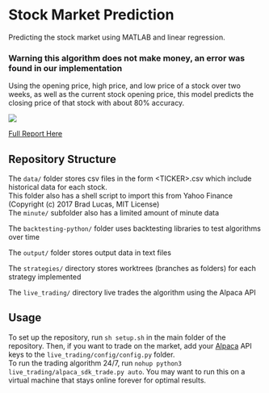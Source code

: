 # Stock Market Prediction
Predicting the stock market using MATLAB and linear regression. 

### Warning this algorithm does not make money, an error was found in our implementation 

Using the opening price, high price, and low price of a stock over two weeks, as well as the current stock opening price, this model predicts the closing price of that stock with about 80% accuracy.

![](https://github.com/intermezzio/stock-market-prediction/blob/matlab_original_algorithm/output/jnug_gains.png)

[Full Report Here](https://docs.google.com/document/d/1L3u5gKNvpuLp4S4-yjCEbRjHrwH91EEyRn_v-18-4_s/edit?usp=sharing)

## Repository Structure
The `data/` folder stores csv files in the form \<TICKER\>.csv which include historical data for each stock.\
This folder also has a shell script to import this from Yahoo Finance (Copyright (c) 2017 Brad Lucas, MIT License) \
The `minute/` subfolder also has a limited amount of minute data
  
The `backtesting-python/` folder uses backtesting libraries to test algorithms over time

The `output/` folder stores output data in text files

The `strategies/` directory stores worktrees (branches as folders) for each strategy implemented

The `live_trading/` directory live trades the algorithm using the Alpaca API

## Usage

To set up the repository, run `sh setup.sh` in the main folder of the repository. Then, if you want to trade on the market, add your [Alpaca](https://alpaca.markets/) API keys to the `live_trading/config/config.py` folder. \
To run the trading algorithm 24/7, run `nohup python3 live_trading/alpaca_sdk_trade.py auto`. You may want to run this on a virtual machine that stays online forever for optimal results.
